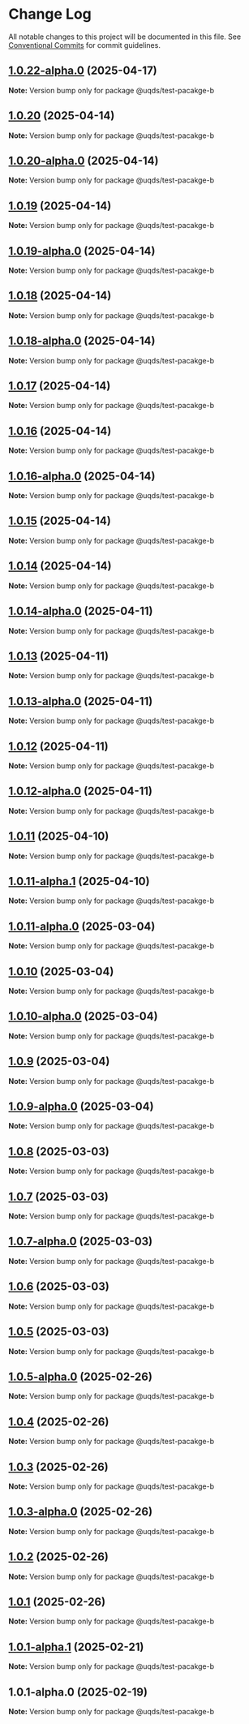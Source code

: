 # Change Log

All notable changes to this project will be documented in this file.
See [Conventional Commits](https://conventionalcommits.org) for commit guidelines.

## [1.0.22-alpha.0](https://github.com/uq-its-ss/design-system-test/compare/@uqds/test-pacakge-b@1.0.20...@uqds/test-pacakge-b@1.0.22-alpha.0) (2025-04-17)

**Note:** Version bump only for package @uqds/test-pacakge-b





## [1.0.20](https://github.com/uq-its-ss/design-system-test/compare/@uqds/test-pacakge-b@1.0.19...@uqds/test-pacakge-b@1.0.20) (2025-04-14)

**Note:** Version bump only for package @uqds/test-pacakge-b





## [1.0.20-alpha.0](https://github.com/uq-its-ss/design-system-test/compare/@uqds/test-pacakge-b@1.0.19...@uqds/test-pacakge-b@1.0.20-alpha.0) (2025-04-14)

**Note:** Version bump only for package @uqds/test-pacakge-b





## [1.0.19](https://github.com/uq-its-ss/design-system-test/compare/@uqds/test-pacakge-b@1.0.19-alpha.0...@uqds/test-pacakge-b@1.0.19) (2025-04-14)

**Note:** Version bump only for package @uqds/test-pacakge-b





## [1.0.19-alpha.0](https://github.com/uq-its-ss/design-system-test/compare/@uqds/test-pacakge-b@1.0.18...@uqds/test-pacakge-b@1.0.19-alpha.0) (2025-04-14)

**Note:** Version bump only for package @uqds/test-pacakge-b





## [1.0.18](https://github.com/uq-its-ss/design-system-test/compare/@uqds/test-pacakge-b@1.0.18-alpha.0...@uqds/test-pacakge-b@1.0.18) (2025-04-14)

**Note:** Version bump only for package @uqds/test-pacakge-b





## [1.0.18-alpha.0](https://github.com/uq-its-ss/design-system-test/compare/@uqds/test-pacakge-b@1.0.17...@uqds/test-pacakge-b@1.0.18-alpha.0) (2025-04-14)

**Note:** Version bump only for package @uqds/test-pacakge-b





## [1.0.17](https://github.com/uq-its-ss/design-system-test/compare/@uqds/test-pacakge-b@1.0.16-alpha.0...@uqds/test-pacakge-b@1.0.17) (2025-04-14)

**Note:** Version bump only for package @uqds/test-pacakge-b





## [1.0.16](https://github.com/uq-its-ss/design-system-test/compare/@uqds/test-pacakge-b@1.0.16-alpha.0...@uqds/test-pacakge-b@1.0.16) (2025-04-14)

**Note:** Version bump only for package @uqds/test-pacakge-b





## [1.0.16-alpha.0](https://github.com/uq-its-ss/design-system-test/compare/@uqds/test-pacakge-b@1.0.15...@uqds/test-pacakge-b@1.0.16-alpha.0) (2025-04-14)

**Note:** Version bump only for package @uqds/test-pacakge-b





## [1.0.15](https://github.com/uq-its-ss/design-system-test/compare/@uqds/test-pacakge-b@1.0.14-alpha.0...@uqds/test-pacakge-b@1.0.15) (2025-04-14)

**Note:** Version bump only for package @uqds/test-pacakge-b





## [1.0.14](https://github.com/uq-its-ss/design-system-test/compare/@uqds/test-pacakge-b@1.0.14-alpha.0...@uqds/test-pacakge-b@1.0.14) (2025-04-14)

**Note:** Version bump only for package @uqds/test-pacakge-b





## [1.0.14-alpha.0](https://github.com/uq-its-ss/design-system-test/compare/@uqds/test-pacakge-b@1.0.13...@uqds/test-pacakge-b@1.0.14-alpha.0) (2025-04-11)

**Note:** Version bump only for package @uqds/test-pacakge-b





## [1.0.13](https://github.com/uq-its-ss/design-system-test/compare/@uqds/test-pacakge-b@1.0.13-alpha.0...@uqds/test-pacakge-b@1.0.13) (2025-04-11)

**Note:** Version bump only for package @uqds/test-pacakge-b





## [1.0.13-alpha.0](https://github.com/uq-its-ss/design-system-test/compare/@uqds/test-pacakge-b@1.0.12...@uqds/test-pacakge-b@1.0.13-alpha.0) (2025-04-11)

**Note:** Version bump only for package @uqds/test-pacakge-b





## [1.0.12](https://github.com/uq-its-ss/design-system-test/compare/@uqds/test-pacakge-b@1.0.12-alpha.0...@uqds/test-pacakge-b@1.0.12) (2025-04-11)

**Note:** Version bump only for package @uqds/test-pacakge-b





## [1.0.12-alpha.0](https://github.com/uq-its-ss/design-system-test/compare/@uqds/test-pacakge-b@1.0.11...@uqds/test-pacakge-b@1.0.12-alpha.0) (2025-04-11)

**Note:** Version bump only for package @uqds/test-pacakge-b





## [1.0.11](https://github.com/uq-its-ss/design-system-test/compare/@uqds/test-pacakge-b@1.0.11-alpha.1...@uqds/test-pacakge-b@1.0.11) (2025-04-10)

**Note:** Version bump only for package @uqds/test-pacakge-b





## [1.0.11-alpha.1](https://github.com/uq-its-ss/design-system-test/compare/@uqds/test-pacakge-b@1.0.11-alpha.0...@uqds/test-pacakge-b@1.0.11-alpha.1) (2025-04-10)

**Note:** Version bump only for package @uqds/test-pacakge-b





## [1.0.11-alpha.0](https://github.com/uq-its-ss/design-system-test/compare/@uqds/test-pacakge-b@1.0.10...@uqds/test-pacakge-b@1.0.11-alpha.0) (2025-03-04)

**Note:** Version bump only for package @uqds/test-pacakge-b





## [1.0.10](https://github.com/uq-its-ss/design-system-test/compare/@uqds/test-pacakge-b@1.0.10-alpha.0...@uqds/test-pacakge-b@1.0.10) (2025-03-04)

**Note:** Version bump only for package @uqds/test-pacakge-b





## [1.0.10-alpha.0](https://github.com/uq-its-ss/design-system-test/compare/@uqds/test-pacakge-b@1.0.9...@uqds/test-pacakge-b@1.0.10-alpha.0) (2025-03-04)

**Note:** Version bump only for package @uqds/test-pacakge-b





## [1.0.9](https://github.com/uq-its-ss/design-system-test/compare/@uqds/test-pacakge-b@1.0.9-alpha.0...@uqds/test-pacakge-b@1.0.9) (2025-03-04)

**Note:** Version bump only for package @uqds/test-pacakge-b





## [1.0.9-alpha.0](https://github.com/uq-its-ss/design-system-test/compare/@uqds/test-pacakge-b@1.0.8...@uqds/test-pacakge-b@1.0.9-alpha.0) (2025-03-04)

**Note:** Version bump only for package @uqds/test-pacakge-b





## [1.0.8](https://github.com/uq-its-ss/design-system-test/compare/@uqds/test-pacakge-b@1.0.7-alpha.0...@uqds/test-pacakge-b@1.0.8) (2025-03-03)

**Note:** Version bump only for package @uqds/test-pacakge-b





## [1.0.7](https://github.com/uq-its-ss/design-system-test/compare/@uqds/test-pacakge-b@1.0.7-alpha.0...@uqds/test-pacakge-b@1.0.7) (2025-03-03)

**Note:** Version bump only for package @uqds/test-pacakge-b





## [1.0.7-alpha.0](https://github.com/uq-its-ss/design-system-test/compare/@uqds/test-pacakge-b@1.0.6...@uqds/test-pacakge-b@1.0.7-alpha.0) (2025-03-03)

**Note:** Version bump only for package @uqds/test-pacakge-b





## [1.0.6](https://github.com/uq-its-ss/design-system-test/compare/@uqds/test-pacakge-b@1.0.5-alpha.0...@uqds/test-pacakge-b@1.0.6) (2025-03-03)

**Note:** Version bump only for package @uqds/test-pacakge-b





## [1.0.5](https://github.com/uq-its-ss/design-system-test/compare/@uqds/test-pacakge-b@1.0.5-alpha.0...@uqds/test-pacakge-b@1.0.5) (2025-03-03)

**Note:** Version bump only for package @uqds/test-pacakge-b





## [1.0.5-alpha.0](https://github.com/uq-its-ss/design-system-test/compare/@uqds/test-pacakge-b@1.0.4...@uqds/test-pacakge-b@1.0.5-alpha.0) (2025-02-26)

**Note:** Version bump only for package @uqds/test-pacakge-b





## [1.0.4](https://github.com/uq-its-ss/design-system-test/compare/@uqds/test-pacakge-b@1.0.3-alpha.0...@uqds/test-pacakge-b@1.0.4) (2025-02-26)

**Note:** Version bump only for package @uqds/test-pacakge-b





## [1.0.3](https://github.com/uq-its-ss/design-system-test/compare/@uqds/test-pacakge-b@1.0.3-alpha.0...@uqds/test-pacakge-b@1.0.3) (2025-02-26)

**Note:** Version bump only for package @uqds/test-pacakge-b





## [1.0.3-alpha.0](https://github.com/uq-its-ss/design-system-test/compare/@uqds/test-pacakge-b@1.0.2...@uqds/test-pacakge-b@1.0.3-alpha.0) (2025-02-26)

**Note:** Version bump only for package @uqds/test-pacakge-b





## [1.0.2](https://github.com/uq-its-ss/design-system-test/compare/@uqds/test-pacakge-b@1.0.1-alpha.1...@uqds/test-pacakge-b@1.0.2) (2025-02-26)

**Note:** Version bump only for package @uqds/test-pacakge-b





## [1.0.1](https://github.com/uq-its-ss/design-system-test/compare/@uqds/test-pacakge-b@1.0.1-alpha.1...@uqds/test-pacakge-b@1.0.1) (2025-02-26)

**Note:** Version bump only for package @uqds/test-pacakge-b





## [1.0.1-alpha.1](https://github.com/uq-its-ss/design-system-test/compare/@uqds/test-pacakge-b@1.0.1-alpha.0...@uqds/test-pacakge-b@1.0.1-alpha.1) (2025-02-21)

**Note:** Version bump only for package @uqds/test-pacakge-b





## 1.0.1-alpha.0 (2025-02-19)

**Note:** Version bump only for package @uqds/test-pacakge-b
